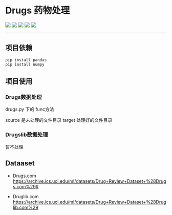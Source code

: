 # Drugs 药物处理

![](https://img.shields.io/badge/dataset-drugs-red) ![](https://img.shields.io/badge/dataset-druglib-red) ![](https://img.shields.io/badge/pylib-pandas-yellow) ![](https://img.shields.io/badge/pylib-numpy-green) ![](https://img.shields.io/badge/methods-方面级情感分析-blue)

----


## 项目依赖

```shell
pip install pandas
pip install numpy
```

## 项目使用

### Drugs数据处理

drugs.py 下的 func方法

source 是未处理的文件目录
target 处理好的文件目录

### Drugslib数据处理

暂不处理

## Dataaset

- Drugs.com https://archive.ics.uci.edu/ml/datasets/Drug+Review+Dataset+%28Drugs.com%29#

- Druglib.com https://archive.ics.uci.edu/ml/datasets/Drug+Review+Dataset+%28Druglib.com%29